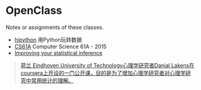 # OpenClass
Notes or assignments of these classes.

+ [hipython](./hipython) 用Python玩转数据
+ [CS61A](./CS61A) Computer Science 61A - 2015
+ [Improving your statistical inference](./statistical-inferences)

> [荷兰 Eindhoven University of Technology心理学研究者Danial Lakens在coursera上开设的一门公开课，目的是为了增加心理学研究者对心理学研究中常用统计的理解。](https://zhuanlan.zhihu.com/p/23334271)